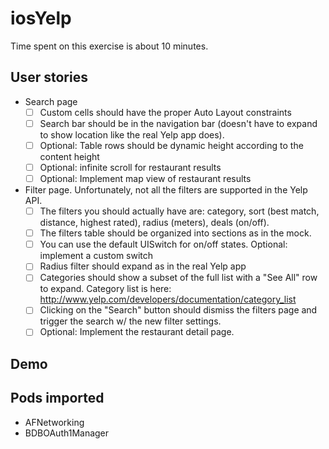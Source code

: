 # iosYelp
Time spent on this exercise is about 10 minutes.

## User stories

* Search page
  * [ ] Custom cells should have the proper Auto Layout constraints
  * [ ] Search bar should be in the navigation bar (doesn't have to expand to show location like the real Yelp app does).
  * [ ] Optional: Table rows should be dynamic height according to the content height
  * [ ] Optional: infinite scroll for restaurant results
  * [ ] Optional: Implement map view of restaurant results
* Filter page. Unfortunately, not all the filters are supported in the Yelp API.
  * [ ] The filters you should actually have are: category, sort (best match, distance, highest rated), radius (meters), deals (on/off).
  * [ ] The filters table should be organized into sections as in the mock.
  * [ ] You can use the default UISwitch for on/off states. Optional: implement a custom switch
  * [ ] Radius filter should expand as in the real Yelp app
  * [ ] Categories should show a subset of the full list with a "See All" row to expand. Category list is here: http://www.yelp.com/developers/documentation/category_list
  * [ ] Clicking on the "Search" button should dismiss the filters page and trigger the search w/ the new filter settings.
  * [ ] Optional: Implement the restaurant detail page.

## Demo

## Pods imported
* AFNetworking
* BDBOAuth1Manager

